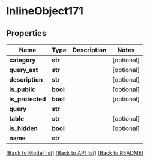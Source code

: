 # InlineObject171

## Properties
Name | Type | Description | Notes
------------ | ------------- | ------------- | -------------
**category** | **str** |  | [optional] 
**query_ast** | **str** |  | [optional] 
**description** | **str** |  | [optional] 
**is_public** | **bool** |  | [optional] 
**is_protected** | **bool** |  | [optional] 
**query** | **str** |  | 
**table** | **str** |  | [optional] 
**is_hidden** | **bool** |  | [optional] 
**name** | **str** |  | 

[[Back to Model list]](../README.md#documentation-for-models) [[Back to API list]](../README.md#documentation-for-api-endpoints) [[Back to README]](../README.md)


